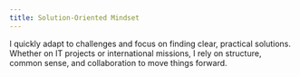 ```yaml
---
title: Solution-Oriented Mindset
---
```


I quickly adapt to challenges and focus on finding clear, practical solutions. Whether on IT projects or international missions, I rely on structure, common sense, and collaboration to move things forward.
